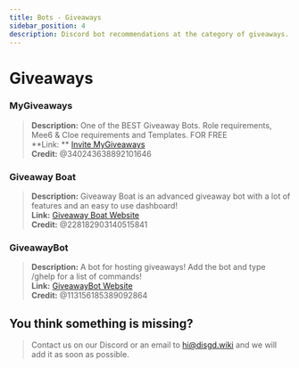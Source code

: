 ```yaml
---
title: Bots - Giveaways
sidebar_position: 4
description: Discord bot recommendations at the category of giveaways.
---
```


# Giveaways

### MyGiveaways

> **Description:** One of the BEST Giveaway Bots. Role requirements, Mee6 & Cloe requirements and Templates. FOR
> FREE   <br/>
**Link:
** [Invite MyGiveaways](https://discord.com/api/oauth2/authorize?client_id=1052574339662348328&permissions=314368&scope=bot%20applications.commands)   <br/>
**Credit:** @340243638892101646

### Giveaway Boat

> **Description:** Giveaway Boat is an advanced giveaway bot with a lot of features and an easy to use dashboard! <br/>
**Link:** [Giveaway Boat Website](https://giveaway.boats/)   <br/>
**Credit:** @228182903140515841

### GiveawayBot

> **Description:** A bot for hosting giveaways! Add the bot and type /ghelp for a list of commands!   <br/>
**Link:** [GiveawayBot Website](https://giveawaybot.party/)   <br/>
**Credit:** @113156185389092864

## You think something is missing?

> Contact us on our Discord or an email to hi@disgd.wiki and we will add it as soon as possible.

